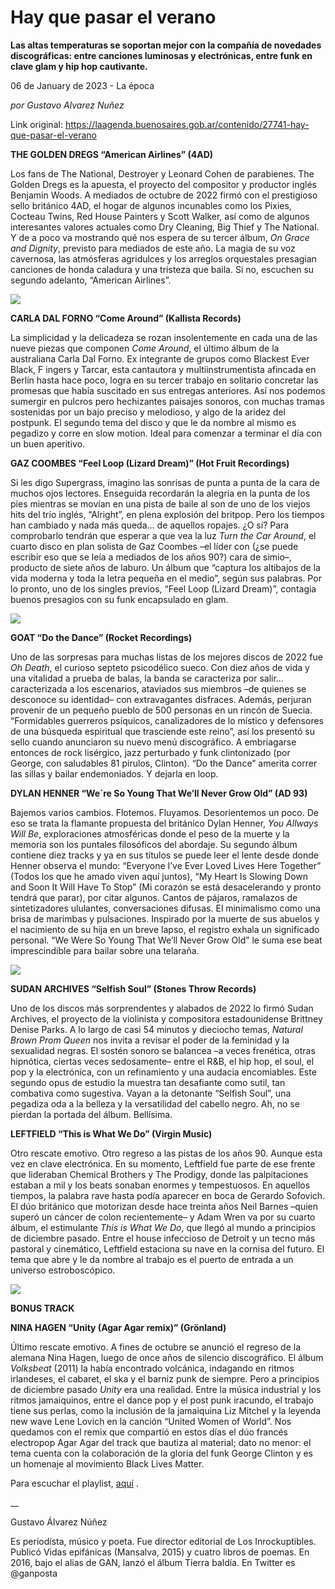 # Hay que pasar el verano

**Las altas temperaturas se soportan mejor con la compañía de novedades discográficas: entre canciones luminosas y electrónicas, entre funk en clave glam y hip hop cautivante.**

06 de January de 2023 - La época

_por Gustavo Alvarez Nuñez_

Link original: https://laagenda.buenosaires.gob.ar/contenido/27741-hay-que-pasar-el-verano



**THE GOLDEN DREGS “American Airlines” (4AD)**




Los fans de The National, Destroyer y Leonard Cohen de parabienes. The Golden Dregs es la apuesta, el proyecto del compositor y productor inglés Benjamin Woods. A mediados de octubre de 2022 firmó con el prestigioso sello británico 4AD, el hogar de algunos incunables como los Pixies, Cocteau Twins, Red House Painters y Scott Walker, así como de algunos interesantes valores actuales como Dry Cleaning, Big Thief y The National. Y de a poco va mostrando qué nos espera de su tercer álbum, *On Grace and Dignity*, previsto para mediados de este año. La magia de su voz cavernosa, las atmósferas agridulces y los arreglos orquestales presagian canciones de honda caladura y una tristeza que baila. Si no, escuchen su segundo adelanto, “American Airlines”.




[![](https://img.youtube.com/vi/jLUB4CnFYIA/0.jpg)](https://www.youtube.com/watch?v=jLUB4CnFYIA)




**CARLA DAL FORNO “Come Around” (Kallista Records)**




La simplicidad y la delicadeza se rozan insolentemente en cada una de las nueve piezas que componen *Come Around*, el último álbum de la australiana Carla Dal Forno. Ex integrante de grupos como Blackest Ever Black, F ingers y Tarcar, esta cantautora y multiinstrumentista afincada en Berlín hasta hace poco, logra en su tercer trabajo en solitario concretar las promesas que había suscitado en sus entregas anteriores. Así nos podemos sumergir en pulcros pero hechizantes paisajes sonoros, con muchas tramas sostenidas por un bajo preciso y melodioso, y algo de la aridez del postpunk. El segundo tema del disco y que le da nombre al mismo es pegadizo y corre en slow motion. Ideal para comenzar a terminar el día con un buen aperitivo.




**GAZ COOMBES “Feel Loop (Lizard Dream)” (Hot Fruit Recordings)**




Si les digo Supergrass, imagino las sonrisas de punta a punta de la cara de muchos ojos lectores. Enseguida recordarán la alegría en la punta de los pies mientras se movían en una pista de baile al son de uno de los viejos hits del trío inglés, “Alright”, en plena explosión del britpop. Pero los tiempos han cambiado y nada más queda… de aquellos ropajes. ¿O sí? Para comprobarlo tendrán que esperar a que vea la luz *Turn the Car Around*, el cuarto disco en plan solista de Gaz Coombes –el líder con (¿se puede escribir eso que se leía a mediados de los años 90?) cara de simio–, producto de siete años de laburo. Un álbum que “captura los altibajos de la vida moderna y toda la letra pequeña en el medio”, según sus palabras. Por lo pronto, uno de los singles previos, “Feel Loop (Lizard Dream)”, contagia buenos presagios con su funk encapsulado en glam.




[![](https://img.youtube.com/vi/3dxVFVUmmgw/0.jpg)](https://www.youtube.com/watch?v=3dxVFVUmmgw)




**GOAT “Do the Dance” (Rocket Recordings)**




Uno de las sorpresas para muchas listas de los mejores discos de 2022 fue *Oh Death*, el curioso septeto psicodélico sueco. Con diez años de vida y una vitalidad a prueba de balas, la banda se caracteriza por salir… caracterizada a los escenarios, ataviados sus miembros –de quienes se desconoce su identidad– con extravagantes disfraces. Además, perjuran provenir de un pequeño pueblo de 500 personas en un rincón de Suecia. “Formidables guerreros psíquicos, canalizadores de lo místico y defensores de una búsqueda espiritual que trasciende este reino”, así los presentó su sello cuando anunciaron su nuevo menú discográfico. A embriagarse entonces de rock lisérgico, jazz perturbado y funk clintonizado (por George, con saludables 81 pirulos, Clinton). “Do the Dance” amerita correr las sillas y bailar endemoniados. Y dejarla en loop.




**DYLAN HENNER “We´re So Young That We’ll Never Grow Old” (AD 93)**




Bajemos varios cambios. Flotemos. Fluyamos. Desorientemos un poco. De eso se trata la flamante propuesta del británico Dylan Henner, *You Allways Will Be*, exploraciones atmosféricas donde el peso de la muerte y la memoria son los puntales filosóficos del abordaje. Su segundo álbum contiene diez tracks y ya en sus títulos se puede leer el lente desde donde Henner observa el mundo: “Everyone I’ve Ever Loved Lives Here Together” (Todos los que he amado viven aquí juntos), “My Heart Is Slowing Down and Soon It Will Have To Stop” (Mi corazón se está desacelerando y pronto tendrá que parar), por citar algunos. Cantos de pájaros, ramalazos de sintetizadores ululantes, conversaciones difusas. El minimalismo como una brisa de marimbas y pulsaciones. Inspirado por la muerte de sus abuelos y el nacimiento de su hija en un breve lapso, el registro exhala un significado personal. “We Were So Young That We’ll Never Grow Old” le suma ese beat imprescindible para bailar sobre una telaraña.




[![](https://img.youtube.com/vi/syPHACL5-WE/0.jpg)](https://www.youtube.com/watch?v=syPHACL5-WE)




**SUDAN ARCHIVES “Selfish Soul” (Stones Throw Records)**




Uno de los discos más sorprendentes y alabados de 2022 lo firmó Sudan Archives, el proyecto de la violinista y compositora estadounidense Brittney Denise Parks. A lo largo de casi 54 minutos y dieciocho temas, *Natural Brown Prom Queen* nos invita a revisar el poder de la feminidad y la sexualidad negras. El sostén sonoro se balancea –a veces frenética, otras hipnótica, ciertas veces sedosamente– entre el R&B, el hip hop, el soul, el pop y la electrónica, con un refinamiento y una audacia encomiables. Este segundo opus de estudio la muestra tan desafiante como sutil, tan combativa como sugestiva. Vayan a la detonante “Selfish Soul”, una pegadiza oda a la belleza y la versatilidad del cabello negro. Ah, no se pierdan la portada del álbum. Bellísima.




**LEFTFIELD “This is What We Do” (Virgin Music)**




Otro rescate emotivo. Otro regreso a las pistas de los años 90. Aunque esta vez en clave electrónica. En su momento, Leftfield fue parte de ese frente que lideraban Chemical Brothers y The Prodigy, donde las palpitaciones estaban a mil y los beats sonaban enormes y tempestuosos. En aquellos tiempos, la palabra rave hasta podía aparecer en boca de Gerardo Sofovich. El dúo británico que motorizan desde hace treinta años Neil Barnes –quien superó un cáncer de colon recientemente– y Adam Wren va por su cuarto álbum, el estimulante *This is What We Do*, que llegó al mundo a principios de diciembre pasado. Entre el house infeccioso de Detroit y un tecno más pastoral y cinemático, Leftfield estaciona su nave en la cornisa del futuro. El tema que abre y le da nombre al trabajo es el puerto de entrada a un universo estroboscópico.




[![](https://img.youtube.com/vi/xZZ9JH2eS8M/0.jpg)](https://www.youtube.com/watch?v=xZZ9JH2eS8M)




**BONUS TRACK**




**NINA HAGEN “Unity (Agar Agar remix)” (Grönland)**




Último rescate emotivo. A fines de octubre se anunció el regreso de la alemana Nina Hagen, luego de once años de silencio discográfico. El álbum *Volksbeat* (2011) la había encontrado volcánica, indagando en ritmos irlandeses, el cabaret, el ska y el barniz punk de siempre. Pero a principios de diciembre pasado *Unity* era una realidad. Entre la música industrial y los ritmos jamaiquinos, entre el dance pop y el post punk iracundo, el trabajo tiene sus perlas, como la inclusión de la jamaiquina Liz Mitchel y la leyenda new wave Lene Lovich en la canción “United Women of World”. Nos quedamos con el remix que compartió en estos días el dúo francés electropop Agar Agar del track que bautiza al material; dato no menor: el tema cuenta con la colaboración de la gloria del funk George Clinton y es un homenaje al movimiento Black Lives Matter.




Para escuchar el playlist, [aquí](https://open.spotify.com/embed/playlist/1jMwKmiiiA6O48adCr1FOh?utm_source=generator) .




\_\_




Gustavo Álvarez Núñez




Es periodista, músico y poeta. Fue director editorial de Los Inrockuptibles. Publicó Vidas epifánicas (Mansalva, 2015) y cuatro libros de poemas. En 2016, bajo el alias de GAN, lanzó el álbum Tierra baldía. En Twitter es @ganposta



